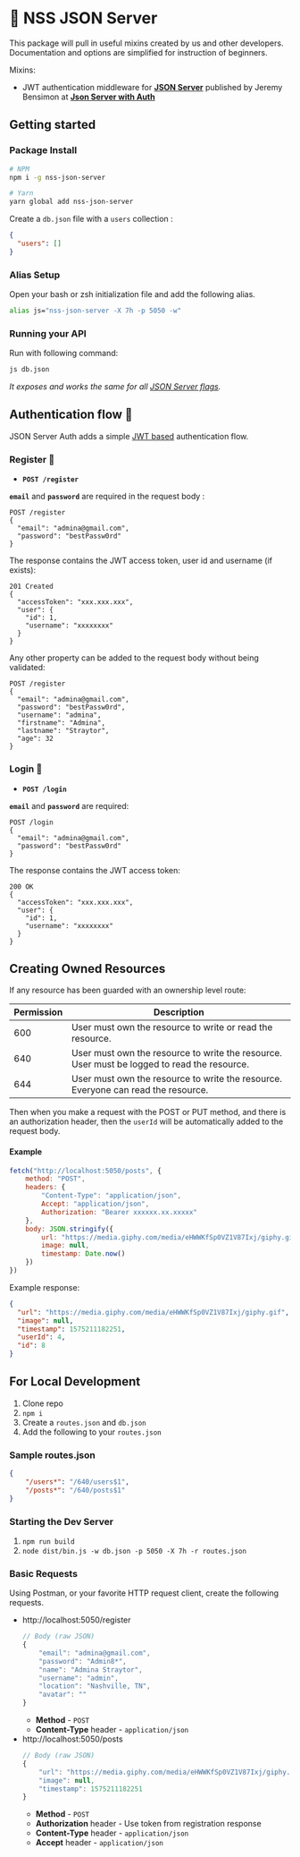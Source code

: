 # 🔐 NSS JSON Server

This package will pull in useful mixins created by us and other developers. Documentation and options are simplified for instruction of beginners.

Mixins:

* JWT authentication middleware for **[JSON Server](https://github.com/typicode/json-server)** published by Jeremy Bensimon at **[Json Server with Auth](https://github.com/jeremyben/json-server-auth)**

## Getting started

### Package Install

```bash
# NPM
npm i -g nss-json-server

# Yarn
yarn global add nss-json-server
```

Create a `db.json` file with a `users` collection :

```json
{
  "users": []
}
```

### Alias Setup

Open your bash or zsh initialization file and add the following alias.

```sh
alias js="nss-json-server -X 7h -p 5050 -w"
```

### Running your API

Run with following command:

```bash
js db.json
```

_It exposes and works the same for all [JSON Server flags](https://github.com/typicode/json-server#cli-usage)._

## Authentication flow 🔑

JSON Server Auth adds a simple [JWT based](https://jwt.io/) authentication flow.

### Register 👥

- **`POST /register`**

**`email`** and **`password`** are required in the request body :

```http
POST /register
{
  "email": "admina@gmail.com",
  "password": "bestPassw0rd"
}
```

The response contains the JWT access token, user id and username (if exists):

```http
201 Created
{
  "accessToken": "xxx.xxx.xxx",
  "user": {
    "id": 1,
    "username": "xxxxxxxx"
  }
}
```

Any other property can be added to the request body without being validated:

```http
POST /register
{
  "email": "admina@gmail.com",
  "password": "bestPassw0rd",
  "username": "admina",
  "firstname": "Admina",
  "lastname": "Straytor",
  "age": 32
}
```

### Login 🛂

- **`POST /login`**

**`email`** and **`password`** are required:

```http
POST /login
{
  "email": "admina@gmail.com",
  "password": "bestPassw0rd"
}
```

The response contains the JWT access token:

```http
200 OK
{
  "accessToken": "xxx.xxx.xxx",
  "user": {
    "id": 1,
    "username": "xxxxxxxx"
  }
}
```

## Creating Owned Resources

If any resource has been guarded with an ownership level route:

| Permission | Description |
| -- | -- |
| 600 | User must own the resource to write or read the resource. |
| 640 | User must own the resource to write the resource. User must be logged to read the resource. |
| 644 | User must own the resource to write the resource. Everyone can read the resource. |


Then when you make a request with the POST or PUT method, and there is an authorization header, then the `userId` will be automatically added to the request body.

#### Example

```js
fetch("http://localhost:5050/posts", {
    method: "POST",
    headers: {
        "Content-Type": "application/json",
        Accept: "application/json",
        Authorization: "Bearer xxxxxx.xx.xxxxx"
    },
    body: JSON.stringify({
        url: "https://media.giphy.com/media/eHWWKfSp0VZ1V87Ixj/giphy.gif",
        image: null,
        timestamp: Date.now()
    })
})
```

Example response:

```json
{
  "url": "https://media.giphy.com/media/eHWWKfSp0VZ1V87Ixj/giphy.gif",
  "image": null,
  "timestamp": 1575211182251,
  "userId": 4,
  "id": 8
}
```

## For Local Development

1. Clone repo
1. `npm i`
1. Create a `routes.json` and `db.json`
1. Add the following to your `routes.json`

### Sample routes.json

```json
{
    "/users*": "/640/users$1",
    "/posts*": "/640/posts$1"
}
```

### Starting the Dev Server


1. `npm run build`
1. `node dist/bin.js -w db.json -p 5050 -X 7h -r routes.json`

### Basic Requests

Using Postman, or your favorite HTTP request client, create the following requests.

* http://localhost:5050/register
    ```js
    // Body (raw JSON)
    {
        "email": "admina@gmail.com",
        "password": "Admin8*",
        "name": "Admina Straytor",
        "username": "admin",
        "location": "Nashville, TN",
        "avatar": ""
    }
    ```
    * **Method** - `POST`
    * **Content-Type** header - `application/json`
* http://localhost:5050/posts
    ```js
    // Body (raw JSON)
    {
        "url": "https://media.giphy.com/media/eHWWKfSp0VZ1V87Ixj/giphy.gif",
        "image": null,
        "timestamp": 1575211182251
    }
    ```
    * **Method** - `POST`
    * **Authorization** header - Use token from registration response
    * **Content-Type** header - `application/json`
    * **Accept** header - `application/json`